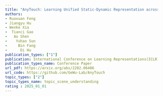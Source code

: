 ```yaml
---  
title: "AnyTouch: Learning Unified Static-Dynamic Representation across Multiple Visuo-tactile Sensors"  
authors:  
- Ruoxuan Feng
- Jiangyu Hu
- Wenke Xia
-  Tianci Gao
-   Ao Shen
-    Yuhao Sun
-     Bin Fang
-      Di Hu
publication_types: ["1"]  
publication: International Conference on Learning Representations(ICLR) 2025   
publication_types_name: Conference Paper  
url_pdf: https://arxiv.org/abs/2202.06406
url_code: https://github.com/GeWu-Lab/AnyTouch
topic_types: ["2"]
topic_types_name: topic_scene_understanding
rating : 2025_01_01
---  
```

